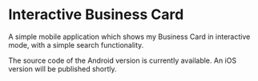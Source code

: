 # Interactive Business Card
A simple mobile application which shows my Business Card in interactive mode, with a simple search functionality.

The source code of the Android version is currently available. An iOS version will be published shortly.


